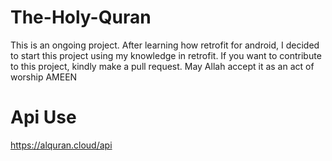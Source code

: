# The-Holy-Quran
This is an ongoing project. After learning how retrofit for android, I decided to start this project using my knowledge in retrofit. If you want to contribute to this project,
kindly make a pull request. May Allah accept it as an act of worship AMEEN
# Api Use
https://alquran.cloud/api
